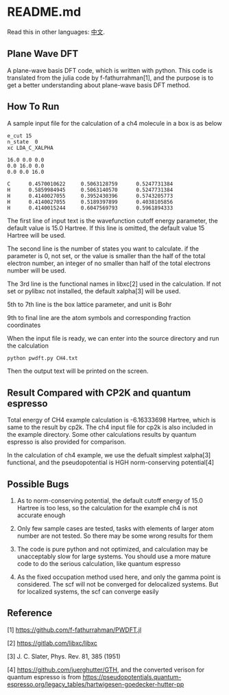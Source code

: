 # README.md

Read this in other languages: [中文](README_zh.md).

## Plane Wave DFT

A plane-wave basis DFT code, which is written with python. This code is translated from the julia code by f-fathurrahman[1], and the purpose is to get a better understanding about plane-wave basis DFT method.

## How To Run

A sample input file for the calculation of a ch4 molecule in a box is as below

```
e_cut 15
n_state  0
xc LDA_C_XALPHA 

16.0 0.0 0.0
0.0 16.0 0.0
0.0 0.0 16.0

C      0.4570010622     0.5063128759      0.5247731384 
H      0.5859984945     0.5063140570      0.5247731384 
H      0.4140027055     0.3952430396      0.5743205773 
H      0.4140027055     0.5189397899      0.4038105856 
H      0.4140015244     0.6047569793      0.5961894333 

```

The first line of input text is the wavefunction cutoff energy parameter, the default value is 15.0 Hartree. If this line is omitted, the default value 15 Hartree will be used.

The second line is the number of states you want to calculate. if the parameter is 0, not set, or the value is smaller than the half of the total electron number, an integer of no smaller than half of the total electrons number will be used.

The 3rd line is the functional names in libxc[2] used in the calculation. If not set or pylibxc not installed, the default xalpha[3] will be used.

5th to 7th line is the box lattice parameter, and unit is Bohr

9th to final line are the atom symbols and corresponding fraction coordinates


When the input file is ready, we can enter into the source directory and run the calculation

```bash
python pwdft.py CH4.txt
```


Then the output text will be printed on the screen.



## Result Compared with CP2K and quantum espresso

Total energy of CH4 example calculation is -6.16333698 Hartree, which is same to the result by cp2k. The ch4 input file for cp2k is also included in the example directory. Some other calculations results by quantum espresso is also provided for comparison.

In the calculation of ch4 example, we use the defualt simplest xalpha[3] functional, and the pseudopotential is HGH norm-conserving potential[4]


## Possible Bugs


1. As to norm-conserving potential, the default cutoff energy of 15.0 Hartree is too less, so the calculation for the example ch4 is not accurate enough

2. Only few sample cases are tested, tasks with elements of larger atom number are not tested. So there may be some wrong results for them

3. The code is pure python and not optimized, and calculation may be unacceptably slow for large systems. You should use a more mature code to do the serious calculation, like quantum espresso

4. As the fixed occupation method used here, and only the gamma point is considered. The scf will not be converged for delocalized systems. But for localized systems, the scf can converge easily

## Reference


[1]  https://github.com/f-fathurrahman/PWDFT.jl

[2]  https://gitlab.com/libxc/libxc

[3]  J. C. Slater, Phys. Rev. 81, 385 (1951) 

[4]  https://github.com/juerghutter/GTH, and the converted verison for quantum espresso is from https://pseudopotentials.quantum-espresso.org/legacy_tables/hartwigesen-goedecker-hutter-pp